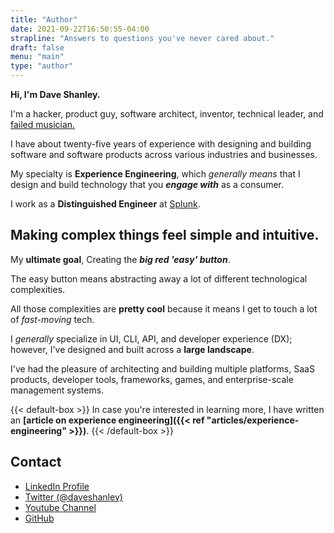 ```yaml
---
title: "Author"
date: 2021-09-22T16:50:55-04:00
strapline: "Answers to questions you've never cared about."
draft: false
menu: "main"
type: "author"
---
```


**Hi, I'm Dave Shanley.**

I'm a hacker, product guy, software architect, inventor, technical leader, and [failed musician.](https://open.spotify.com/artist/3GQKa1b5anj2SX4km56oPN)

I have about twenty-five years of experience with designing and building software and software products across various industries and businesses.

My specialty is **Experience Engineering**, which _generally means_ that I design and build technology that you **_engage with_** as a consumer.

I work as a **Distinguished Engineer** at [Splunk](https://splunk.com).

## Making complex things feel simple and intuitive.

My **ultimate goal**, Creating the **_big red 'easy' button_**.

The easy button means abstracting away a lot of different technological complexities.

All those complexities are **pretty cool** because it means I get to touch a lot of *fast-moving* tech. 

I _generally_ specialize in UI, CLI, API, and developer experience (DX); however, I've designed and built across a **large landscape**. 

I've had the pleasure of architecting and building multiple platforms, SaaS products, developer tools, frameworks, games, and enterprise-scale management systems.

{{< default-box >}}
In case you're interested in learning more, I have written an **[article on experience engineering]({{< ref "articles/experience-engineering" >}})**.
{{< /default-box >}}

## Contact

- [LinkedIn Profile](https://www.linkedin.com/in/daveshanley/)
- [Twitter (@daveshanley)](https://twitter.com/daveshanley)
- [Youtube Channel](https://www.youtube.com/channel/UCaASvutJB9Sxu2tMLXTDaoQ)
- [GitHub](https://github.com/daveshanley)
